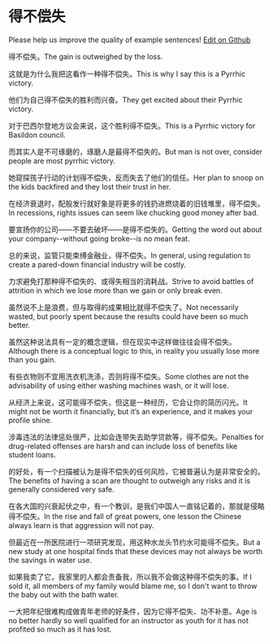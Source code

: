 # 得不偿失

Please help us improve the quality of example sentences! [Edit on Github](https://github.com/jiyushe/jiyu-example-sentence-source/blob/main/chinese/debuchangshi.md)

<p><span class="chinese">得不偿失。</span><span class="english">The gain is outweighed by the loss.</span></p>

<p><span class="chinese">这就是为什么我把这看作一种得不偿失。</span><span class="english">This is why I say this is a Pyrrhic victory.</span></p>

<p><span class="chinese">他们为自己得不偿失的胜利而兴奋。</span><span class="english">They get excited about their Pyrrhic victory.</span></p>

<p><span class="chinese">对于巴西尔登地方议会来说，这个胜利得不偿失。</span><span class="english">This is a Pyrrhic victory for Basildon council.</span></p>

<p><span class="chinese">而其实人是不可琢磨的，琢磨人是最得不偿失的。</span><span class="english">But man is not over, consider people are most pyrrhic victory.</span></p>

<p><span class="chinese">她窥探孩子行动的计划得不偿失，反而失去了他们的信任。</span><span class="english">Her plan to snoop on the kids backfired and they lost their trust in her.</span></p>

<p><span class="chinese">在经济衰退时，配股发行就好象是将更多的钱扔进燃烧着的旧钱堆里，得不偿失。</span><span class="english">In recessions, rights issues can seem like chucking good money after bad.</span></p>

<p><span class="chinese">要宣扬你的公司——不要去破坏——是得不偿失的。</span><span class="english">Getting the word out about your company--without going broke--is no mean feat.</span></p>

<p><span class="chinese">总的来说，监管只能束缚金融业，得不偿失。</span><span class="english">In general, using regulation to create a pared-down financial industry will be costly.</span></p>

<p><span class="chinese">力求避免打那种得不偿失的、或得失相当的消耗战。</span><span class="english">Strive to avoid battles of attrition in which we lose more than we gain or only break even.</span></p>

<p><span class="chinese">虽然说不上是浪费，但与取得的成果相比就得不偿失了。</span><span class="english">Not necessarily wasted, but poorly spent because the results could have been so much better.</span></p>

<p><span class="chinese">虽然这种说法具有一定的概念逻辑，但在现实中这样做往往会得不偿失。</span><span class="english">Although there is a conceptual logic to this, in reality you usually lose more than you gain.</span></p>

<p><span class="chinese">有些衣物则不宜用洗衣机洗涤，否则将得不偿失。</span><span class="english">Some clothes are not the advisability of using either washing machines wash, or it will lose.</span></p>

<p><span class="chinese">从经济上来说，这可能得不偿失，但这是一种经历，它会让你的简历闪光。</span><span class="english">It might not be worth it financially, but it’s an experience, and it makes your profile shine.</span></p>

<p><span class="chinese">涉毒违法的法律惩处很严，比如会连带失去助学贷款等，得不偿失。</span><span class="english">Penalties for drug-related offenses are harsh and can include loss of benefits like student loans.</span></p>

<p><span class="chinese">的好处，有一个扫描被认为是得不偿失的任何风险，它被普遍认为是非常安全的。</span><span class="english">The benefits of having a scan are thought to outweigh any risks and it is generally considered very safe.</span></p>

<p><span class="chinese">在各大国的兴衰起伏之中，有一个教训，是我们中国人一直铭记着的，那就是侵略得不偿失。</span><span class="english">In the rise and fall of great powers, one lesson the Chinese always learn is that aggression will not pay.</span></p>

<p><span class="chinese">但最近在一所医院进行一项研究发现，用这种水龙头节约水可能得不偿失。</span><span class="english">But a new  study at one hospital finds that these devices may not always be worth the savings in water use.</span></p>

<p><span class="chinese">如果我卖了它，我家里的人都会责备我，所以我不会做这种得不偿失的事。</span><span class="english">If I sold it, all members of my family would blame me, so I don't want to throw the baby out with the bath water.</span></p>

<p><span class="chinese">一大把年纪很难构成做青年老师的好条件，因为它得不偿失、功不补患。</span><span class="english">Age is no better hardly so well qualified for an instructor as youth for it has not profited so much as it has lost.</span></p>

